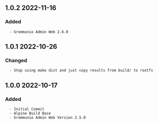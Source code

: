 ## 1.0.2 2022-11-16 <dave at tiredofit dot ca>

   ### Added
      - Grommunio Admin Web 2.6.0


## 1.0.1 2022-10-26 <dave at tiredofit dot ca>

   ### Changed
      - Stop using make dist and just copy results from build/ to rootfs


## 1.0.0 2022-10-17 <dave at tiredofit dot ca>

   ### Added
      - Initial Commit
      - Alpine Build Base
      - Grommunio Admin Web Version 2.5.0


